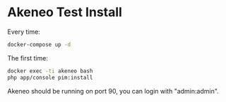 # Akeneo Test Install

Every time:

```bash
docker-compose up -d
```

The first time:

```bash
docker exec -ti akeneo bash
php app/console pim:install
```

Akeneo should be running on port 90, you can login with "admin:admin".
